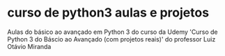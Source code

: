 # curso de python3 aulas e projetos 
 Aulas do básico ao avançado em Python 3 do curso da Udemy
 'Curso de Python 3 do Báscio ao Avançado (com projetos reais)'
 do professor Luiz Otávio Miranda
